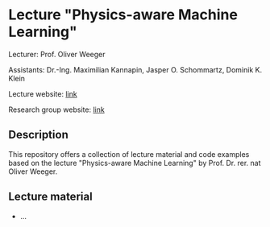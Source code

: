 # Lecture "Physics-aware Machine Learning"

Lecturer: Prof. Oliver Weeger

Assistants: Dr.-Ing. Maximilian Kannapin, Jasper O. Schommartz, Dominik K. Klein




Lecture website: [link](https://www.maschinenbau.tu-darmstadt.de/cps/cps_teaching/cps_courses/vorlesung_physikbewusstes_ml/paml_1.en.jsp)

Research group website: [link](https://www.maschinenbau.tu-darmstadt.de/cps/department_cps/index.en.jsp) 

## Description

This repository offers a collection of lecture material and code examples based on the lecture "Physics-aware Machine Learning" by Prof. Dr. rer. nat Oliver Weeger. 

## Lecture material

* ...